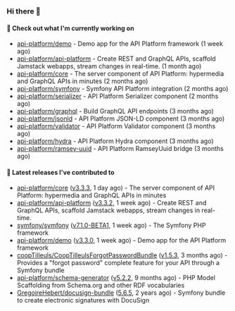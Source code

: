 ### Hi there 👋

#### 👷 Check out what I'm currently working on

- [api-platform/demo](https://github.com/api-platform/demo) - Demo app for the API Platform framework (1 week ago)
- [api-platform/api-platform](https://github.com/api-platform/api-platform) - Create REST and GraphQL APIs, scaffold Jamstack webapps, stream changes in real-time. (1 month ago)
- [api-platform/core](https://github.com/api-platform/core) - The server component of API Platform: hypermedia and GraphQL APIs in minutes (2 months ago)
- [api-platform/symfony](https://github.com/api-platform/symfony) - Symfony API Platform integration (2 months ago)
- [api-platform/serializer](https://github.com/api-platform/serializer) - API Platform Serializer component (2 months ago)
- [api-platform/graphql](https://github.com/api-platform/graphql) - Build GraphQL API endpoints (3 months ago)
- [api-platform/jsonld](https://github.com/api-platform/jsonld) - API Platform JSON-LD component (3 months ago)
- [api-platform/validator](https://github.com/api-platform/validator) - API Platform Validator component (3 months ago)
- [api-platform/hydra](https://github.com/api-platform/hydra) - API Platform Hydra component (3 months ago)
- [api-platform/ramsey-uuid](https://github.com/api-platform/ramsey-uuid) - API Platform RamseyUuid bridge (3 months ago)

#### 🔭 Latest releases I've contributed to

- [api-platform/core](https://github.com/api-platform/core) ([v3.3.3](https://github.com/api-platform/core/releases/tag/v3.3.3), 1 day ago) - The server component of API Platform: hypermedia and GraphQL APIs in minutes
- [api-platform/api-platform](https://github.com/api-platform/api-platform) ([v3.3.2](https://github.com/api-platform/api-platform/releases/tag/v3.3.2), 1 week ago) - Create REST and GraphQL APIs, scaffold Jamstack webapps, stream changes in real-time.
- [symfony/symfony](https://github.com/symfony/symfony) ([v7.1.0-BETA1](https://github.com/symfony/symfony/releases/tag/v7.1.0-BETA1), 1 week ago) - The Symfony PHP framework
- [api-platform/demo](https://github.com/api-platform/demo) ([v3.3.0](https://github.com/api-platform/demo/releases/tag/v3.3.0), 1 week ago) - Demo app for the API Platform framework
- [coopTilleuls/CoopTilleulsForgotPasswordBundle](https://github.com/coopTilleuls/CoopTilleulsForgotPasswordBundle) ([v1.5.3](https://github.com/coopTilleuls/CoopTilleulsForgotPasswordBundle/releases/tag/v1.5.3), 3 months ago) - Provides a &#34;forgot password&#34; complete feature for your API through a Symfony bundle
- [api-platform/schema-generator](https://github.com/api-platform/schema-generator) ([v5.2.2](https://github.com/api-platform/schema-generator/releases/tag/v5.2.2), 9 months ago) - PHP Model Scaffolding from Schema.org and other RDF vocabularies
- [GregoireHebert/docusign-bundle](https://github.com/GregoireHebert/docusign-bundle) ([5.6.5](https://github.com/GregoireHebert/docusign-bundle/releases/tag/5.6.5), 2 years ago) - Symfony bundle to create electronic signatures with DocuSign

